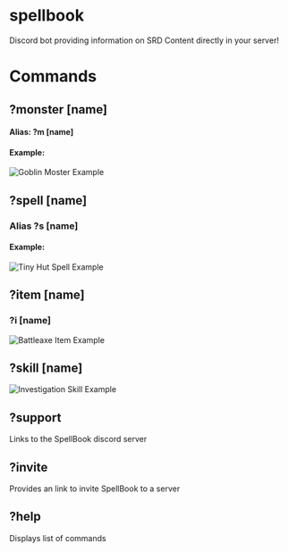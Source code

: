 # spellbook
Discord bot providing information on SRD Content directly in your server!

# Commands
## ?monster [name]
#### Alias: ?m [name]
#### Example:
![Goblin Moster Example](https://i.imgur.com/SWUMyr5.png)

## ?spell [name]
### Alias ?s [name]
#### Example:
![Tiny Hut Spell Example](https://i.imgur.com/ynp2G6E.png)

## ?item [name]
### ?i [name]
![Battleaxe Item Example](https://i.imgur.com/LbtyRXE.png)

## ?skill [name]
![Investigation Skill Example](https://i.imgur.com/0Ge7DLV.png)

## ?support
Links to the SpellBook discord server 

## ?invite
Provides an link to invite SpellBook to a server

## ?help
Displays list of commands
